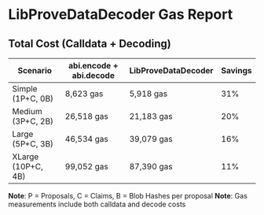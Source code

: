 # LibProveDataDecoder Gas Report

## Total Cost (Calldata + Decoding)

| Scenario | abi.encode + abi.decode | LibProveDataDecoder | Savings |
|----------|-------------------------|--------------------|---------|
| Simple (1P+C, 0B) | 8,623 gas | 5,918 gas | 31% |
| Medium (3P+C, 2B) | 26,518 gas | 21,183 gas | 20% |
| Large (5P+C, 3B) | 46,534 gas | 39,079 gas | 16% |
| XLarge (10P+C, 4B) | 99,052 gas | 87,390 gas | 11% |

**Note**: P = Proposals, C = Claims, B = Blob Hashes per proposal
**Note**: Gas measurements include both calldata and decode costs
